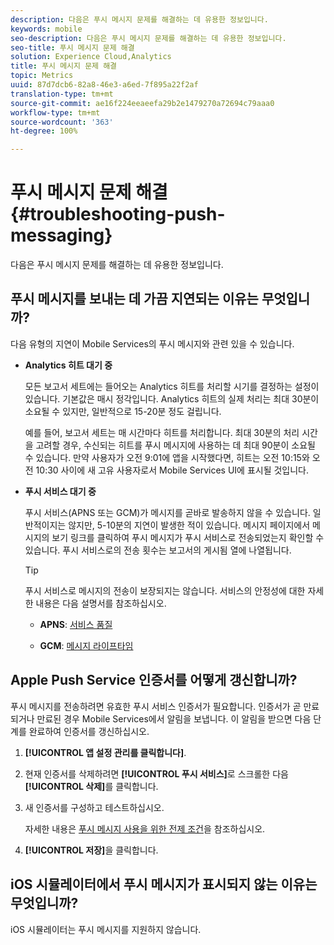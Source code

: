 ```yaml
---
description: 다음은 푸시 메시지 문제를 해결하는 데 유용한 정보입니다.
keywords: mobile
seo-description: 다음은 푸시 메시지 문제를 해결하는 데 유용한 정보입니다.
seo-title: 푸시 메시지 문제 해결
solution: Experience Cloud,Analytics
title: 푸시 메시지 문제 해결
topic: Metrics
uuid: 87d7dcb6-82a8-46e3-a6ed-7f895a22f2af
translation-type: tm+mt
source-git-commit: ae16f224eeaeefa29b2e1479270a72694c79aaa0
workflow-type: tm+mt
source-wordcount: '363'
ht-degree: 100%

---
```



# 푸시 메시지 문제 해결 {#troubleshooting-push-messaging}

다음은 푸시 메시지 문제를 해결하는 데 유용한 정보입니다.

## 푸시 메시지를 보내는 데 가끔 지연되는 이유는 무엇입니까?

다음 유형의 지연이 Mobile Services의 푸시 메시지와 관련 있을 수 있습니다.

* **Analytics 히트 대기 중**

   모든 보고서 세트에는 들어오는 Analytics 히트를 처리할 시기를 결정하는 설정이 있습니다. 기본값은 매시 정각입니다. Analytics 히트의 실제 처리는 최대 30분이 소요될 수 있지만, 일반적으로 15-20분 정도 걸립니다.

   예를 들어, 보고서 세트는 매 시간마다 히트를 처리합니다. 최대 30분의 처리 시간을 고려할 경우, 수신되는 히트를 푸시 메시지에 사용하는 데 최대 90분이 소요될 수 있습니다. 만약 사용자가 오전 9:01에 앱을 시작했다면, 히트는 오전 10:15와 오전 10:30 사이에 새 고유 사용자로서 Mobile Services UI에 표시될 것입니다.

* **푸시 서비스 대기 중**

   푸시 서비스(APNS 또는 GCM)가 메시지를 곧바로 발송하지 않을 수 있습니다. 일반적이지는 않지만, 5-10분의 지연이 발생한 적이 있습니다. 메시지 페이지에서 메시지의 보기 링크를 클릭하여 푸시 메시지가 푸시 서비스로 전송되었는지 확인할 수 있습니다. 푸시 서비스로의 전송 횟수는 보고서의 게시됨 열에 나열됩니다.

   >[!TIP]
   >
   >푸시 서비스로 메시지의 전송이 보장되지는 않습니다. 서비스의 안정성에 대한 자세한 내용은 다음 설명서를 참조하십시오.
   >
   >* **APNS**: [서비스 품질](https://developer.apple.com/kr/documentation/usernotifications)
   >
   >* **GCM**: [메시지 라이프타임](https://developers.google.com/cloud-messaging/concept-options)


## Apple Push Service 인증서를 어떻게 갱신합니까?

푸시 메시지를 전송하려면 유효한 푸시 서비스 인증서가 필요합니다. 인증서가 곧 만료되거나 만료된 경우 Mobile Services에서 알림을 보냅니다. 이 알림을 받으면 다음 단계를 완료하여 인증서를 갱신하십시오.

1. **[!UICONTROL 앱 설정 관리를 클릭합니다]**.
2. 현재 인증서를 삭제하려면 **[!UICONTROL 푸시 서비스]**&#x200B;로 스크롤한 다음 **[!UICONTROL 삭제]**&#x200B;를 클릭합니다.
3. 새 인증서를 구성하고 테스트하십시오.

   자세한 내용은 [푸시 메시지 사용을 위한 전제 조건](/help/using/c-manage-app-settings/c-mob-confg-app/configure-push-messaging/prerequisites-push-messaging.md)을 참조하십시오.

4. **[!UICONTROL 저장]**&#x200B;을 클릭합니다.

## iOS 시뮬레이터에서 푸시 메시지가 표시되지 않는 이유는 무엇입니까?

iOS 시뮬레이터는 푸시 메시지를 지원하지 않습니다.
